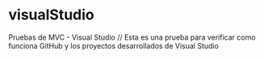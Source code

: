 # visualStudio
Pruebas de MVC - Visual Studio
// Esta es una prueba para verificar como funciona GitHub y los proyectos desarrollados de Visual Studio 
